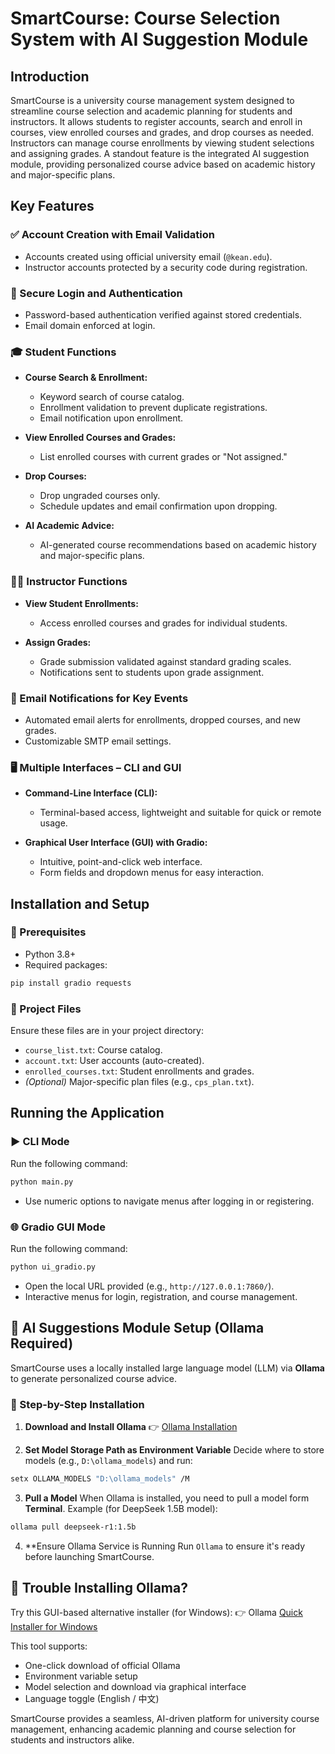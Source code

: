 # SmartCourse: Course Selection System with AI Suggestion Module

## Introduction

SmartCourse is a university course management system designed to streamline course selection and academic planning for students and instructors. It allows students to register accounts, search and enroll in courses, view enrolled courses and grades, and drop courses as needed. Instructors can manage course enrollments by viewing student selections and assigning grades. A standout feature is the integrated AI suggestion module, providing personalized course advice based on academic history and major-specific plans.

## Key Features

### ✅ Account Creation with Email Validation

* Accounts created using official university email (`@kean.edu`).
* Instructor accounts protected by a security code during registration.

### 🔐 Secure Login and Authentication

* Password-based authentication verified against stored credentials.
* Email domain enforced at login.

### 🎓 Student Functions

* **Course Search & Enrollment:**

  * Keyword search of course catalog.
  * Enrollment validation to prevent duplicate registrations.
  * Email notification upon enrollment.

* **View Enrolled Courses and Grades:**

  * List enrolled courses with current grades or "Not assigned."

* **Drop Courses:**

  * Drop ungraded courses only.
  * Schedule updates and email confirmation upon dropping.

* **AI Academic Advice:**

  * AI-generated course recommendations based on academic history and major-specific plans.

### 👨‍🏫 Instructor Functions

* **View Student Enrollments:**

  * Access enrolled courses and grades for individual students.

* **Assign Grades:**

  * Grade submission validated against standard grading scales.
  * Notifications sent to students upon grade assignment.

### 📧 Email Notifications for Key Events

* Automated email alerts for enrollments, dropped courses, and new grades.
* Customizable SMTP email settings.

### 🖥️ Multiple Interfaces – CLI and GUI

* **Command-Line Interface (CLI):**

  * Terminal-based access, lightweight and suitable for quick or remote usage.

* **Graphical User Interface (GUI) with Gradio:**

  * Intuitive, point-and-click web interface.
  * Form fields and dropdown menus for easy interaction.

## Installation and Setup

### 🧰 Prerequisites

* Python 3.8+
* Required packages:

```bash
pip install gradio requests
```

### 📁 Project Files

Ensure these files are in your project directory:

* `course_list.txt`: Course catalog.
* `account.txt`: User accounts (auto-created).
* `enrolled_courses.txt`: Student enrollments and grades.
* *(Optional)* Major-specific plan files (e.g., `cps_plan.txt`).

## Running the Application

### ▶️ CLI Mode

Run the following command:

```bash
python main.py
```

* Use numeric options to navigate menus after logging in or registering.

### 🌐 Gradio GUI Mode

Run the following command:

```bash
python ui_gradio.py
```

* Open the local URL provided (e.g., `http://127.0.0.1:7860/`).
* Interactive menus for login, registration, and course management.

## 🧠 AI Suggestions Module Setup (Ollama Required)

SmartCourse uses a locally installed large language model (LLM) via **Ollama** to generate personalized course advice.

### 🔧 Step-by-Step Installation

1. **Download and Install Ollama**
👉 [Ollama Installation](https://ollama.com/download)

2. **Set Model Storage Path as Environment Variable**
Decide where to store models (e.g., `D:\ollama_models`) and run:
```bash
setx OLLAMA_MODELS "D:\ollama_models" /M
```

3. **Pull a Model**
When Ollama is installed, you need to pull a model form **Terminal**.
Example (for DeepSeek 1.5B model):
```bash
ollama pull deepseek-r1:1.5b
```

4. **Ensure Ollama Service is Running
Run `Ollama` to ensure it's ready before launching SmartCourse.

## 🧩 Trouble Installing Ollama?
Try this GUI-based alternative installer (for Windows):
👉 Ollama [Quick Installer for Windows](https://github.com/EthanYixuanMi/Ollama-Windows-Installer)

This tool supports:
* One-click download of official Ollama
* Environment variable setup
* Model selection and download via graphical interface
* Language toggle (English / 中文)


SmartCourse provides a seamless, AI-driven platform for university course management, enhancing academic planning and course selection for students and instructors alike.
